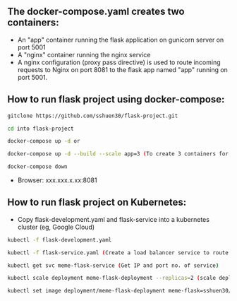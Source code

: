 ## The docker-compose.yaml creates two containers:
- An "app" container running the flask application on gunicorn server on port 5001
- A "nginx" container running the nginx service
- A nginx configuration (proxy pass directive) is used to route incoming requests to Nginx on port 8081 to the flask app named "app" running on port 5001. 

## How to run flask project using docker-compose:
``` bash
gitclone https://github.com/sshuen30/flask-project.git

cd into flask-project

docker-compose up -d or 

docker-compose up -d --build --scale app=3 (To create 3 containers for app)

docker-compose down
```
- Browser: xxx.xxx.x.xx:8081

## How to run flask project on Kubernetes:
- Copy flask-development.yaml and flask-service into a kubernetes cluster (eg, Google Cloud)
  
``` bash
kubectl -f flask-development.yaml

kubectl -f flask-service.yaml (Create a load balancer service to route traffic to deployment - no need for nginx)

kubectl get svc meme-flask-service (Get IP and port no. of service)

kubectl scale deployment meme-flask-deployment --replicas=2 (scale deployment to 2 pods)

kubectl set image deployment/meme-flask-deployment meme-flask=sshuen30/flask-app:v1 (Change image)
```
